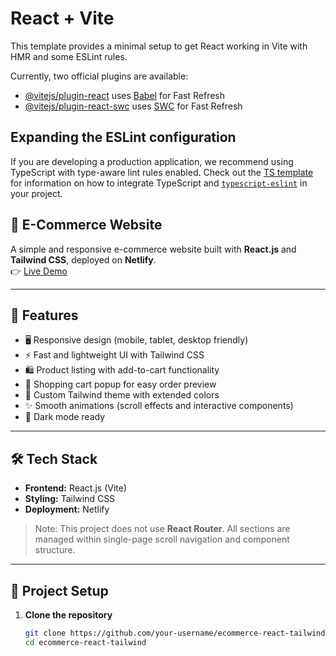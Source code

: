# React + Vite

This template provides a minimal setup to get React working in Vite with HMR and some ESLint rules.

Currently, two official plugins are available:

- [@vitejs/plugin-react](https://github.com/vitejs/vite-plugin-react/blob/main/packages/plugin-react) uses [Babel](https://babeljs.io/) for Fast Refresh
- [@vitejs/plugin-react-swc](https://github.com/vitejs/vite-plugin-react/blob/main/packages/plugin-react-swc) uses [SWC](https://swc.rs/) for Fast Refresh

## Expanding the ESLint configuration

If you are developing a production application, we recommend using TypeScript with type-aware lint rules enabled. Check out the [TS template](https://github.com/vitejs/vite/tree/main/packages/create-vite/template-react-ts) for information on how to integrate TypeScript and [`typescript-eslint`](https://typescript-eslint.io) in your project.


## 🛒 E-Commerce Website  

A simple and responsive e-commerce website built with **React.js** and **Tailwind CSS**, deployed on **Netlify**.  
👉 [Live Demo](https://ecom-mna.netlify.app/)  

---

## 🚀 Features
- 🖥️ Responsive design (mobile, tablet, desktop friendly)  
- ⚡ Fast and lightweight UI with Tailwind CSS  
- 🛍️ Product listing with add-to-cart functionality  
- 🛒 Shopping cart popup for easy order preview  
- 🎨 Custom Tailwind theme with extended colors  
- ✨ Smooth animations (scroll effects and interactive components)  
- 🌙 Dark mode ready  

---

## 🛠️ Tech Stack
- **Frontend:** React.js (Vite)  
- **Styling:** Tailwind CSS  
- **Deployment:** Netlify  

> Note: This project does not use **React Router**. All sections are managed within single-page scroll navigation and component structure.

---

## 📂 Project Setup

1. **Clone the repository**  
   ```bash
   git clone https://github.com/your-username/ecommerce-react-tailwind.git
   cd ecommerce-react-tailwind
